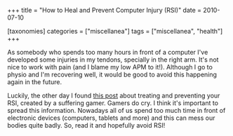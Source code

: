 +++
title = "How to Heal and Prevent Computer Injury (RSI)"
date = 2010-07-10

[taxonomies]
categories = ["miscellanea"]
tags = ["miscellanea", "health"]
+++

As somebody who spends too many hours in front of a computer I've developed some injuries in my tendons, specially in the right arm. It's not nice to work with pain (and I blame my low APM to it!). Although I go to physio and I'm recovering well, it would be good to avoid this happening again in the future.

<!-- more -->

Luckily, the other day I found [this post](http://www.teamliquid.net/forum/viewmessage.php?topic_id=134466) about treating and preventing your RSI, created by a suffering gamer. Gamers do cry. I think it's important to spread this information. Nowadays all of us spend too much time in front of electronic devices (computers, tablets and more) and this can mess our bodies quite badly. So, read it and hopefully avoid RSI!
